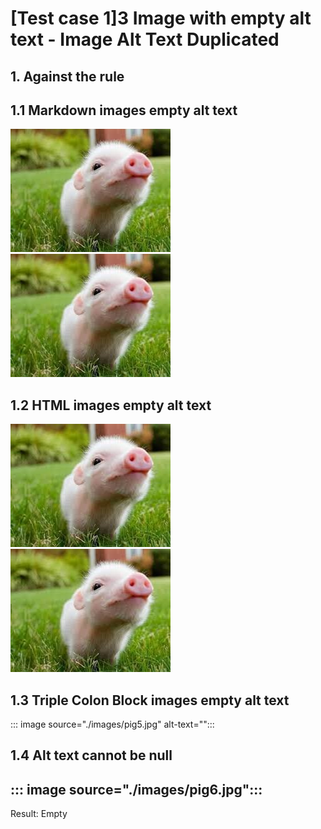 # [Test case 1]3 Image with empty alt text - Image Alt Text Duplicated

## 1. Against the rule

## 1.1 Markdown images empty alt text
![](./images/pig1.jpg)
![](./images/pig2.jpg)

## 1.2 HTML images empty alt text
<img src = "./images/pig3.jpg" alt = "" />
<img src = "./images/pig4.jpg" />

## 1.3 Triple Colon Block images empty alt text
::: image source="./images/pig5.jpg" alt-text="":::

## 1.4 Alt text cannot be null
::: image source="./images/pig6.jpg":::
--------------------------------------------------
Result: 
    Empty
